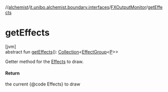 //[alchemist](../../../index.md)/[it.unibo.alchemist.boundary.interfaces](../index.md)/[FXOutputMonitor](index.md)/[getEffects](get-effects.md)

# getEffects

[jvm]\
abstract fun [getEffects](get-effects.md)(): [Collection](https://docs.oracle.com/javase/8/docs/api/java/util/Collection.html)<[EffectGroup](../../it.unibo.alchemist.boundary.gui.effects/-effect-group/index.md)<[P](../-draw-command/index.md)>>

Getter method for the [Effects](../../it.unibo.alchemist.boundary.gui.effects/-effect-f-x/index.md) to draw.

#### Return

the current {@code Effects} to draw
